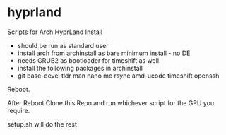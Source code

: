# hyprland
Scripts for Arch HyprLand Install
- should be run as standard user
- install arch from archinstall as bare minimum install - no DE
- needs GRUB2 as bootloader for timeshift as well
- install the following packages in archinstall 
- git base-devel tldr man nano mc rsync amd-ucode timeshift openssh

Reboot.

After Reboot Clone this Repo and run whichever script for the GPU you require.

setup.sh will do the rest